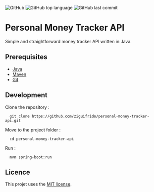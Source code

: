 ![GitHub](https://img.shields.io/github/license/ziguifrido/personal-money-tracker-api)
![GitHub top language](https://img.shields.io/github/languages/top/ziguifrido/personal-money-tracker-api)
![GitHub last commit](https://img.shields.io/github/last-commit/ziguifrido/personal-money-tracker-api)

# Personal Money Tracker API 
Simple and straightforward money tracker API written in Java.

## Prerequisites
- [Java](https://www.oracle.com/java/technologies/downloads/)
- [Maven](https://maven.apache.org/install.html)
- [Git](https://git-scm.com/book/en/v2/Getting-Started-Installing-Git)

## Development
Clone the repository :
```shell
  git clone https://github.com/ziguifrido/personal-money-tracker-api.git
``` 
Move to the project folder :
```shell
  cd personal-money-tracker-api
```
Run :
```shell
  mvn spring-boot:run
```

## Licence
This projet uses the [MIT license](https://github.com/ziguifrido/personal-money-tracker-api/blob/main/LICENSE).
